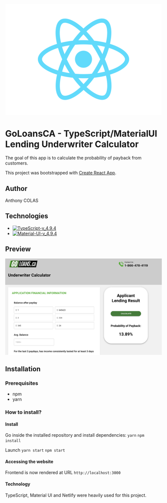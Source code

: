 ![picture](src/logo.svg)

# GoLoansCA - TypeScript/MaterialUI Lending Underwriter Calculator

The goal of this app is to calculate the probability of payback from customers.

This project was bootstrapped with [Create React App](https://github.com/facebook/create-react-app).

## Author

Anthony COLAS

## Technologies

- [![TypeScript-v_4.9.4](https://img.shields.io/badge/TypeScript-v4.9.4-blue)](https://www.typescriptlang.org/)
- [![Material-UI-v_4.9.4](https://img.shields.io/badge/Material%20UI-v5.11.5-orange)](https://mui.com/)


## Preview

![picture](preview.png)

## Installation

### Prerequisites

- npm
- yarn

### How to install?

#### Install

Go inside the installed repository and install dependencies:
`yarn`
`npm install`

Launch
`yarn start`
`npm start`

#### Accessing the website

Frontend is now rendered at URL `http://localhost:3000`


#### Technology

TypeScript, Material UI and Netlify were heavily used for this project.